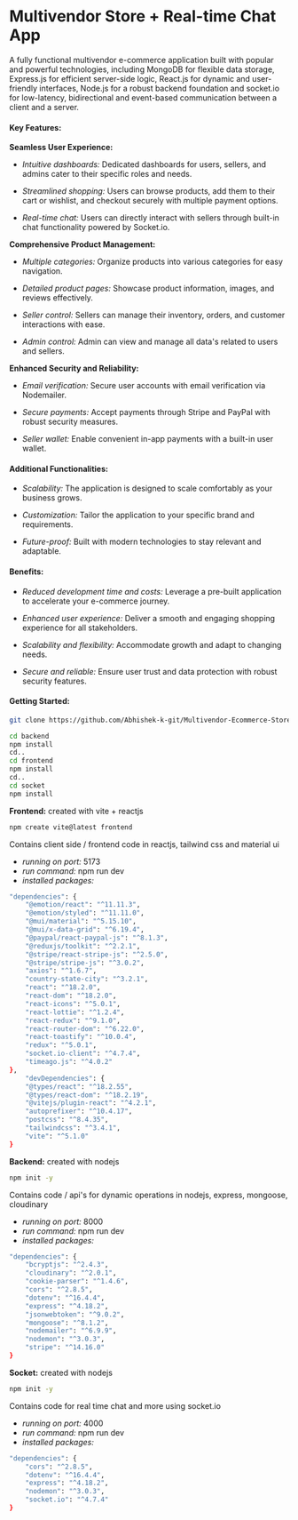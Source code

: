 # Multivendor Store + Real-time Chat App

A fully functional multivendor e-commerce application built with popular and powerful technologies, including MongoDB for flexible data storage, Express.js for efficient server-side logic, React.js for dynamic and user-friendly interfaces, Node.js for a robust backend foundation and socket.io for low-latency, bidirectional and event-based communication between a client and a server.

#### Key Features:

**Seamless User Experience:**

- _Intuitive dashboards:_ Dedicated dashboards for users, sellers, and admins cater to their specific roles and needs.

- _Streamlined shopping:_ Users can browse products, add them to their cart or wishlist, and checkout securely with multiple payment options.

- _Real-time chat:_ Users can directly interact with sellers through built-in chat functionality powered by Socket.io.

**Comprehensive Product Management:**

- _Multiple categories:_ Organize products into various categories for easy navigation.

- _Detailed product pages:_ Showcase product information, images, and reviews effectively.

- _Seller control:_ Sellers can manage their inventory, orders, and customer interactions with ease.

- _Admin control:_ Admin can view and manage all data's related to users and sellers.

**Enhanced Security and Reliability:**

- _Email verification:_ Secure user accounts with email verification via Nodemailer.

- _Secure payments:_ Accept payments through Stripe and PayPal with robust security measures.

- _Seller wallet:_ Enable convenient in-app payments with a built-in user wallet.

#### Additional Functionalities:

- _Scalability:_ The application is designed to scale comfortably as your business grows.

- _Customization:_ Tailor the application to your specific brand and requirements.

- _Future-proof:_ Built with modern technologies to stay relevant and adaptable.

#### Benefits:

- _Reduced development time and costs:_ Leverage a pre-built application to accelerate your e-commerce journey.

- _Enhanced user experience:_ Deliver a smooth and engaging shopping experience for all stakeholders.

- _Scalability and flexibility:_ Accommodate growth and adapt to changing needs.

- _Secure and reliable:_ Ensure user trust and data protection with robust security features.

#### Getting Started:

```bash
git clone https://github.com/Abhishek-k-git/Multivendor-Ecommerce-Store.git

cd backend
npm install
cd..
cd frontend
npm install
cd..
cd socket
npm install
```

**Frontend:** created with vite + reactjs

```bash
npm create vite@latest frontend
```

Contains client side / frontend code in reactjs, tailwind css and material ui

- _running on port:_ 5173
- _run command:_ npm run dev
- _installed packages:_

```bash
"dependencies": {
    "@emotion/react": "^11.11.3",
    "@emotion/styled": "^11.11.0",
    "@mui/material": "^5.15.10",
    "@mui/x-data-grid": "^6.19.4",
    "@paypal/react-paypal-js": "^8.1.3",
    "@reduxjs/toolkit": "^2.2.1",
    "@stripe/react-stripe-js": "^2.5.0",
    "@stripe/stripe-js": "^3.0.2",
    "axios": "^1.6.7",
    "country-state-city": "^3.2.1",
    "react": "^18.2.0",
    "react-dom": "^18.2.0",
    "react-icons": "^5.0.1",
    "react-lottie": "^1.2.4",
    "react-redux": "^9.1.0",
    "react-router-dom": "^6.22.0",
    "react-toastify": "^10.0.4",
    "redux": "^5.0.1",
    "socket.io-client": "^4.7.4",
    "timeago.js": "^4.0.2"
},
    "devDependencies": {
    "@types/react": "^18.2.55",
    "@types/react-dom": "^18.2.19",
    "@vitejs/plugin-react": "^4.2.1",
    "autoprefixer": "^10.4.17",
    "postcss": "^8.4.35",
    "tailwindcss": "^3.4.1",
    "vite": "^5.1.0"
}
```

**Backend:** created with nodejs

```bash
npm init -y
```

Contains code / api's for dynamic operations in nodejs, express, mongoose, cloudinary

- _running on port:_ 8000
- _run command:_ npm run dev
- _installed packages:_

```bash
"dependencies": {
    "bcryptjs": "^2.4.3",
    "cloudinary": "^2.0.1",
    "cookie-parser": "^1.4.6",
    "cors": "^2.8.5",
    "dotenv": "^16.4.4",
    "express": "^4.18.2",
    "jsonwebtoken": "^9.0.2",
    "mongoose": "^8.1.2",
    "nodemailer": "^6.9.9",
    "nodemon": "^3.0.3",
    "stripe": "^14.16.0"
}
```

**Socket:** created with nodejs

```bash
npm init -y
```

Contains code for real time chat and more using socket.io

- _running on port:_ 4000
- _run command:_ npm run dev
- _installed packages:_

```bash
"dependencies": {
    "cors": "^2.8.5",
    "dotenv": "^16.4.4",
    "express": "^4.18.2",
    "nodemon": "^3.0.3",
    "socket.io": "^4.7.4"
}
```

